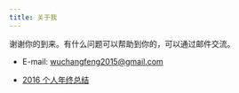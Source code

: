 ```yaml
---
title: 关于我
---
```


谢谢你的到来。有什么问题可以帮助到你的，可以通过邮件交流。

* E-mail: wuchangfeng2015@gmail.com
* [2016 个人年终总结](http://allenwu.itscoder.com/2016)

  ​